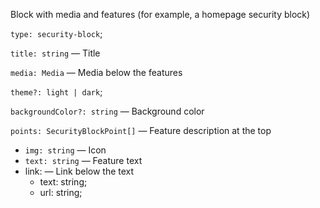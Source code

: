 Block with media and features (for example, a homepage security block)

`type: security-block`;

`title: string` — Title

`media: Media` — Media below the features

`theme?: light | dark`;

`backgroundColor?: string` — Background color

`points: SecurityBlockPoint[]` — Feature description at the top

- `img: string` — Icon
- `text: string` — Feature text
- link: — Link below the text
  - text: string;
  - url: string;

